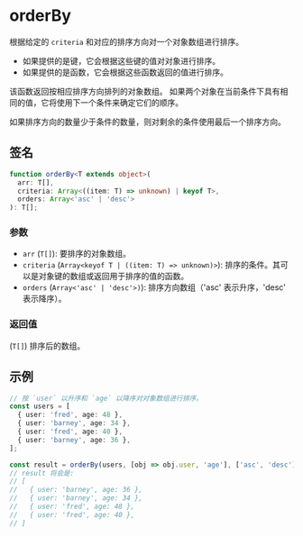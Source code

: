 # orderBy

根据给定的 `criteria` 和对应的排序方向对一个对象数组进行排序。

- 如果提供的是键，它会根据这些键的值对对象进行排序。
- 如果提供的是函数，它会根据这些函数返回的值进行排序。

该函数返回按相应排序方向排列的对象数组。 如果两个对象在当前条件下具有相同的值，它将使用下一个条件来确定它们的顺序。

如果排序方向的数量少于条件的数量，则对剩余的条件使用最后一个排序方向。

## 签名

```typescript
function orderBy<T extends object>(
  arr: T[],
  criteria: Array<((item: T) => unknown) | keyof T>,
  orders: Array<'asc' | 'desc'>
): T[];
```

### 参数

- `arr` (`T[]`): 要排序的对象数组。
- `criteria` (`Array<keyof T | ((item: T) => unknown)>`): 排序的条件。其可以是对象键的数组或返回用于排序的值的函数。
- `orders` (`Array<'asc' | 'desc'>)`): 排序方向数组（'asc' 表示升序，'desc' 表示降序）。

### 返回值

(`T[]`) 排序后的数组。

## 示例

```typescript
// 按 `user` 以升序和 `age` 以降序对对象数组进行排序。
const users = [
  { user: 'fred', age: 48 },
  { user: 'barney', age: 34 },
  { user: 'fred', age: 40 },
  { user: 'barney', age: 36 },
];

const result = orderBy(users, [obj => obj.user, 'age'], ['asc', 'desc']);
// result 将会是:
// [
//   { user: 'barney', age: 36 },
//   { user: 'barney', age: 34 },
//   { user: 'fred', age: 48 },
//   { user: 'fred', age: 40 },
// ]
```

